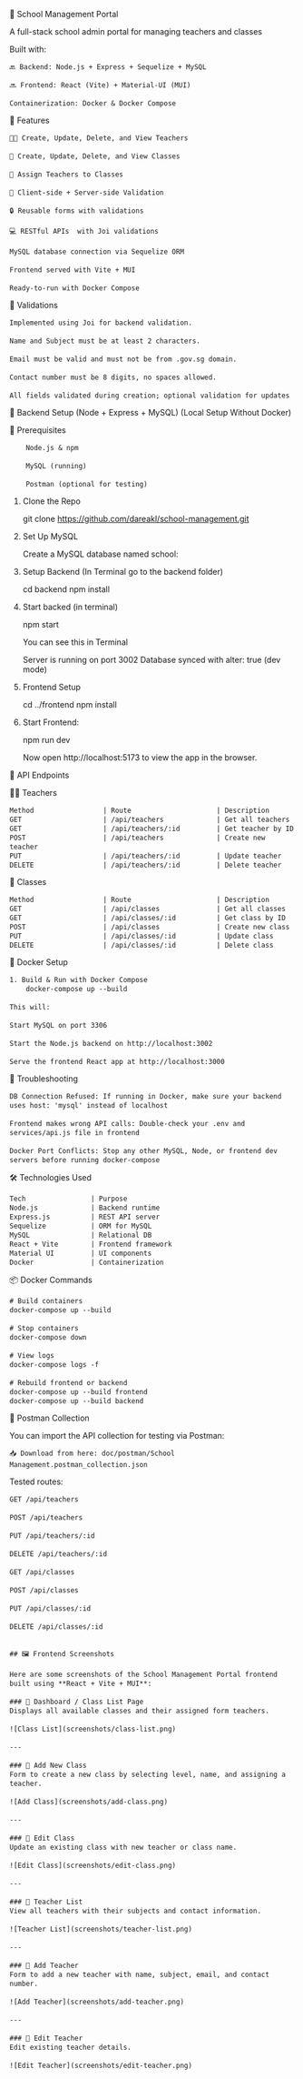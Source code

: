 📘 School Management Portal

A full-stack school admin portal for managing teachers and classes

Built with:

    🔙 Backend: Node.js + Express + Sequelize + MySQL

    🔜 Frontend: React (Vite) + Material-UI (MUI)

    Containerization: Docker & Docker Compose

🧩 Features

    👨‍🏫 Create, Update, Delete, and View Teachers

    🏫 Create, Update, Delete, and View Classes

    🧩 Assign Teachers to Classes

    🎯 Client-side + Server-side Validation

    🔒 Reusable forms with validations

    💻 RESTful APIs  with Joi validations

    MySQL database connection via Sequelize ORM

    Frontend served with Vite + MUI

    Ready-to-run with Docker Compose

🧪 Validations

    Implemented using Joi for backend validation.

    Name and Subject must be at least 2 characters.

    Email must be valid and must not be from .gov.sg domain.

    Contact number must be 8 digits, no spaces allowed.

    All fields validated during creation; optional validation for updates

🧪 Backend Setup (Node + Express + MySQL) (Local Setup Without Docker)

🔧 Prerequisites

        Node.js & npm

        MySQL (running)

        Postman (optional for testing)

1.  Clone the Repo

    git clone https://github.com/dareakl/school-management.git

2.  Set Up MySQL

    Create a MySQL database named school:

3.  Setup Backend (In Terminal go to the backend folder)

    cd backend
    npm install

4.  Start backed (in terminal)

    npm start

    You can see this in Terminal

    Server is running on port 3002
    Database synced with alter: true (dev mode)

5.  Frontend Setup

    cd ../frontend
    npm install

6.  Start Frontend:

    npm run dev

    Now open http://localhost:5173 to view the app in the browser.

🔗 API Endpoints

👨‍🏫 Teachers

    Method                 | Route                     | Description
    GET                    | /api/teachers             | Get all teachers
    GET                    | /api/teachers/:id         | Get teacher by ID
    POST                   | /api/teachers             | Create new teacher
    PUT                    | /api/teachers/:id         | Update teacher
    DELETE                 | /api/teachers/:id         | Delete teacher

🏫 Classes

    Method                 | Route                     | Description
    GET                    | /api/classes              | Get all classes
    GET                    | /api/classes/:id          | Get class by ID
    POST                   | /api/classes              | Create new class
    PUT                    | /api/classes/:id          | Update class
    DELETE                 | /api/classes/:id          | Delete class

🐳 Docker Setup

    1. Build & Run with Docker Compose
        docker-compose up --build

    This will:

    Start MySQL on port 3306

    Start the Node.js backend on http://localhost:3002

    Serve the frontend React app at http://localhost:3000

🐞 Troubleshooting

    DB Connection Refused: If running in Docker, make sure your backend uses host: 'mysql' instead of localhost

    Frontend makes wrong API calls: Double-check your .env and services/api.js file in frontend

    Docker Port Conflicts: Stop any other MySQL, Node, or frontend dev servers before running docker-compose

🛠 Technologies Used

    Tech                | Purpose
    Node.js             | Backend runtime
    Express.js          | REST API server
    Sequelize           | ORM for MySQL
    MySQL               | Relational DB
    React + Vite        | Frontend framework
    Material UI         | UI components
    Docker              | Containerization

📦 Docker Commands

    # Build containers
    docker-compose up --build

    # Stop containers
    docker-compose down

    # View logs
    docker-compose logs -f

    # Rebuild frontend or backend
    docker-compose up --build frontend
    docker-compose up --build backend

🔗 Postman Collection

You can import the API collection for testing via Postman:

    📥 Download from here: doc/postman/School Management.postman_collection.json

Tested routes:

    GET /api/teachers

    POST /api/teachers

    PUT /api/teachers/:id

    DELETE /api/teachers/:id

    GET /api/classes

    POST /api/classes

    PUT /api/classes/:id

    DELETE /api/classes/:id


    ## 🖼️ Frontend Screenshots

    Here are some screenshots of the School Management Portal frontend built using **React + Vite + MUI**:

    ### 🔹 Dashboard / Class List Page
    Displays all available classes and their assigned form teachers.

    ![Class List](screenshots/class-list.png)

    ---

    ### 🔹 Add New Class
    Form to create a new class by selecting level, name, and assigning a teacher.

    ![Add Class](screenshots/add-class.png)

    ---

    ### 🔹 Edit Class
    Update an existing class with new teacher or class name.

    ![Edit Class](screenshots/edit-class.png)

    ---

    ### 🔹 Teacher List
    View all teachers with their subjects and contact information.

    ![Teacher List](screenshots/teacher-list.png)

    ---

    ### 🔹 Add Teacher
    Form to add a new teacher with name, subject, email, and contact number.

    ![Add Teacher](screenshots/add-teacher.png)

    ---

    ### 🔹 Edit Teacher
    Edit existing teacher details.

    ![Edit Teacher](screenshots/edit-teacher.png)
